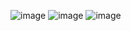 ![image](https://github.com/user-attachments/assets/114fdcd1-c99b-487e-b8cd-8adb1ccaf46b)
![image](https://github.com/user-attachments/assets/d285d015-c823-4b77-83d2-7d7c08dcc97c)
![image](https://github.com/user-attachments/assets/b89aef9f-bf59-4f2f-a399-9f1e4d643952)


